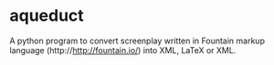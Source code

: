 aqueduct
========

A python program to convert screenplay written in Fountain markup language (http://http://fountain.io/) into XML, LaTeX or XML.